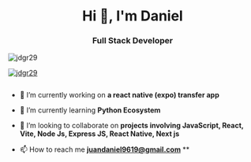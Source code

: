 <h1 align="center">Hi 👋, I'm Daniel</h1>
<h3 align="center">Full Stack Developer</h3>

<p align="left"> <img src="https://komarev.com/ghpvc/?username=jdgr29&label=Profile%20views&color=0e75b6&style=flat" alt="jdgr29" /> </p>

<p align="left"> <a href="https://github.com/ryo-ma/github-profile-trophy"><img src="https://github-profile-trophy.vercel.app/?username=jdgr29" alt="jdgr29" /></a> </p>

<p align="left"> <a href="https://twitter.com/" target="blank"><img src="https://img.shields.io/twitter/follow/?logo=twitter&style=for-the-badge" alt="" /></a> </p>

- 🔭 I’m currently working on **a react native (expo) transfer app**

- 🌱 I’m currently learning **Python Ecosystem**

- 👯 I’m looking to collaborate on **projects involving JavaScript, React, Vite, Node Js, Express JS, React Native, Next js**

- 📫 How to reach me **juandaniel9619@gmail.com**
**



<!---
jdaniel96/jdaniel96 is a ✨ special ✨ repository because its `README.md` (this file) appears on your GitHub profile.
You can click the Preview link to take a look at your changes.
--->
